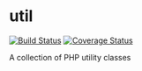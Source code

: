 # util

[![Build Status](https://secure.travis-ci.org/loomphp/util.svg?branch=master)](https://secure.travis-ci.org/loomphp/util)
[![Coverage Status](https://coveralls.io/repos/github/loomphp/util/badge.svg?branch=master)](https://coveralls.io/github/loomphp/util?branch=master)

A collection of PHP utility classes
